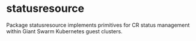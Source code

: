 # statusresource
Package statusresource implements primitives for CR status management within Giant Swarm Kubernetes guest clusters.
